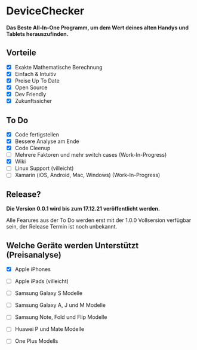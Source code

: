 # DeviceChecker

**Das Beste All-In-One Programm, um dem Wert deines alten Handys und Tablets herauszufinden.**

## Vorteile

- [X] Exakte Mathematische Berechnung
- [X] Einfach & Intuitiv
- [X] Preise Up To Date
- [X] Open Source
- [X] Dev Friendly
- [X] Zukunftssicher

## To Do
- [X] Code fertigstellen
- [X] Bessere Analyse am Ende
- [X] Code Cleenup
- [ ] Mehrere Faktoren und mehr switch cases (Work-In-Progress)
- [X] Wiki
- [ ] Linux Support (villeicht)
- [ ] Xamarin (iOS, Android, Mac, Windows) (Work-In-Progress)

## Release?

**Die Version 0.0.1 wird bis zum 17.12.21 veröffentlicht werden.**

Alle Fearures aus der To Do werden erst mit der 1.0.0 Vollsersion verfügbar sein, der Release Termin ist noch unbekannt.

## Welche Geräte werden Unterstützt (Preisanalyse)
- [X] Apple iPhones
- [ ] Apple iPads (villeicht)
- [ ] Samsung Galaxy S Modelle
- [ ] Samsung Galaxy A, J  und M Modelle
- [ ] Samsung Note, Fold und Flip Modelle
- [ ] Huawei P und Mate Modelle
- [ ] One Plus Modells 

